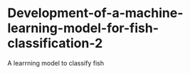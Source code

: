 # Development-of-a-machine-learning-model-for-fish-classification-2
A learrning model to classify fish
